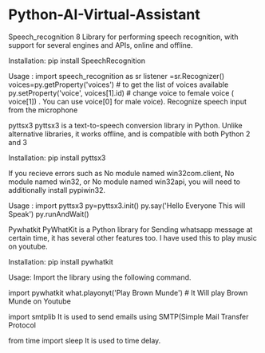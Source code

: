 # Python-AI-Virtual-Assistant

Speech_recognition
8 Library for performing speech recognition, with support for several engines and APIs, online and offline.

Installation:
pip install SpeechRecognition

Usage :
import speech_recognition as sr
listener =sr.Recognizer()
voices=py.getProperty('voices')    # to get the list of voices available
py.setProperty('voice', voices[1].id)  # change voice to female voice ( voice[1]) . You can use voice[0] for male voice).
Recognize speech input from the microphone

pyttsx3
pyttsx3 is a text-to-speech conversion library in Python. Unlike alternative libraries, it works offline, and is compatible with both Python 2 and 3

Installation:
pip install pyttsx3

If you recieve errors such as No module named win32com.client, No module named win32, or No module named win32api, you will need to additionally install pypiwin32.

Usage :
import pyttsx3
py=pyttsx3.init()
py.say('Hello Everyone This will Speak')
py.runAndWait()


Pywhatkit
PyWhatKit is a Python library for Sending whatsapp message at certain time, it has several other features too. I have used this to play music on youtube.

Installation:
pip install pywhatkit

Usage:
Import the library using the following command.

import pywhatkit
what.playonyt('Play Brown Munde')                   # It Will play Brown Munde on Youtube


import smtplib
It is used to send emails using SMTP(Simple Mail Transfer Protocol


from time import sleep
It is used to time delay.




